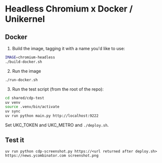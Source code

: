 # Headless Chromium x Docker / Unikernel

## Docker

1. Build the image, tagging it with a name you'd like to use:

```bash
IMAGE=chromium-headless
./build-docker.sh
```

2. Run the image

```bash
./run-docker.sh
```

3. Run the test script (from the root of the repo):

```bash
cd shared/cdp-test
uv venv
source .venv/bin/activate
uv sync
uv run python main.py http://localhost:9222
```


Set UKC_TOKEN and UKC_METRO and `./deploy.sh`.

## Test it

```
uv run python cdp-screenshot.py https://<url returned after deploy.sh> https://news.ycombinator.com screenshot.png
```
